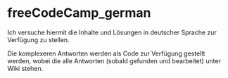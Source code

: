 # freeCodeCamp_german
Ich versuche hiermit die Inhalte und Lösungen in deutscher Sprache zur Verfügung zu stellen.

Die komplexeren Antworten werden als Code zur Verfügung gestellt werden, wobei die alle Antworten (sobald gefunden und bearbeitet) unter Wiki stehen.

